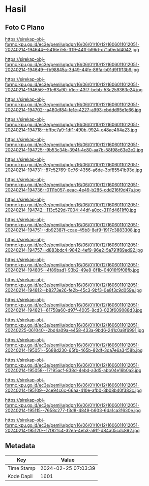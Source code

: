 # Hasil

## Foto C Plano

https://sirekap-obj-formc.kpu.go.id/ec3e/pemilu/pdpr/16/06/01/10/12/1606011012051-20240214-194644--5416e7e5-ff19-44ff-b96d-c71a0edd4042.jpg

https://sirekap-obj-formc.kpu.go.id/ec3e/pemilu/pdpr/16/06/01/10/12/1606011012051-20240214-194649--fb98845a-3d49-44fe-86fa-b01d9f1f13b9.jpg

https://sirekap-obj-formc.kpu.go.id/ec3e/pemilu/pdpr/16/06/01/10/12/1606011012051-20240214-194656--31e63a90-b1ec-43f7-bebb-53c259363e24.jpg

https://sirekap-obj-formc.kpu.go.id/ec3e/pemilu/pdpr/16/06/01/10/12/1606011012051-20240214-194702--a480df84-fe1e-4227-a993-cbddd95e1c66.jpg

https://sirekap-obj-formc.kpu.go.id/ec3e/pemilu/pdpr/16/06/01/10/12/1606011012051-20240214-194718--bffbe7a9-1df1-490b-9924-e48ac4ff4a23.jpg

https://sirekap-obj-formc.kpu.go.id/ec3e/pemilu/pdpr/16/06/01/10/12/1606011012051-20240214-194725--9b53c34b-394f-4c80-aa7b-58f98c63e2e2.jpg

https://sirekap-obj-formc.kpu.go.id/ec3e/pemilu/pdpr/16/06/01/10/12/1606011012051-20240214-194731--87c52769-0c76-4356-a6de-3bf85541b93d.jpg

https://sirekap-obj-formc.kpu.go.id/ec3e/pemilu/pdpr/16/06/01/10/12/1606011012051-20240214-194736--0111b057-eeac-4e49-b285-cdd216f9d47a.jpg

https://sirekap-obj-formc.kpu.go.id/ec3e/pemilu/pdpr/16/06/01/10/12/1606011012051-20240214-194742--113c529d-7004-44df-a0cc-3111d4611ff0.jpg

https://sirekap-obj-formc.kpu.go.id/ec3e/pemilu/pdpr/16/06/01/10/12/1606011012051-20240214-194751--db92387f-ccae-45b8-8ef9-1917c3883308.jpg

https://sirekap-obj-formc.kpu.go.id/ec3e/pemilu/pdpr/16/06/01/10/12/1606011012051-20240214-194757--d883bdc4-9842-4ef9-96e2-5a791f89ed92.jpg

https://sirekap-obj-formc.kpu.go.id/ec3e/pemilu/pdpr/16/06/01/10/12/1606011012051-20240214-194805--4f89bad1-93b2-49e8-8f1b-04016f9f08fb.jpg

https://sirekap-obj-formc.kpu.go.id/ec3e/pemilu/pdpr/16/06/01/10/12/1606011012051-20240214-194812--b8273e26-fe2b-45c3-9bf3-0e8f3c9d059e.jpg

https://sirekap-obj-formc.kpu.go.id/ec3e/pemilu/pdpr/16/06/01/10/12/1606011012051-20240214-194821--61758a60-d97f-4005-8cd3-023f609088d3.jpg

https://sirekap-obj-formc.kpu.go.id/ec3e/pemilu/pdpr/16/06/01/10/12/1606011012051-20240225-061040--2bd4a09a-e458-433a-9bd6-241c0a8f6991.jpg

https://sirekap-obj-formc.kpu.go.id/ec3e/pemilu/pdpr/16/06/01/10/12/1606011012051-20240214-195051--5688d230-65fb-465b-82df-3da7e6a3458b.jpg

https://sirekap-obj-formc.kpu.go.id/ec3e/pemilu/pdpr/16/06/01/10/12/1606011012051-20240214-195058--17195acf-838d-4ebd-a3d5-abb04e16b0a3.jpg

https://sirekap-obj-formc.kpu.go.id/ec3e/pemilu/pdpr/16/06/01/10/12/1606011012051-20240214-195109--2ce94c6c-66aa-410e-afb0-3b08b40f383c.jpg

https://sirekap-obj-formc.kpu.go.id/ec3e/pemilu/pdpr/16/06/01/10/12/1606011012051-20240214-195115--7658c277-f3d8-4849-b603-6da1ca31630e.jpg

https://sirekap-obj-formc.kpu.go.id/ec3e/pemilu/pdpr/16/06/01/10/12/1606011012051-20240214-195120--17f821c4-32ea-4eb3-a91f-d84a05cdc892.jpg


## Metadata

| Key        | Value               |
| ---------- | ------------------- |
| Time Stamp | 2024-02-25 07:03:39 |
| Kode Dapil | 1601                |



